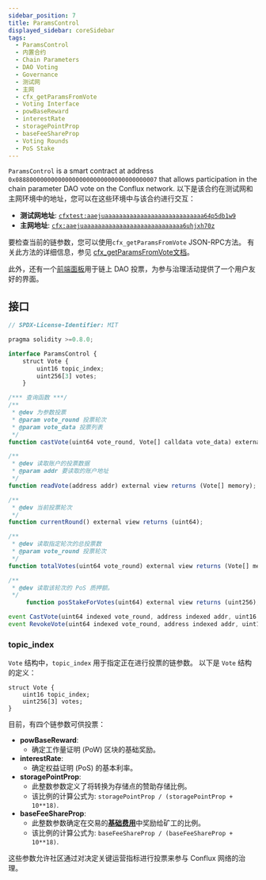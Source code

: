 ```yaml
---
sidebar_position: 7
title: ParamsControl
displayed_sidebar: coreSidebar
tags:
  - ParamsControl
  - 内置合约
  - Chain Parameters
  - DAO Voting
  - Governance
  - 测试网
  - 主网
  - cfx_getParamsFromVote
  - Voting Interface
  - powBaseReward
  - interestRate
  - storagePointProp
  - baseFeeShareProp
  - Voting Rounds
  - PoS Stake
---
```


`ParamsControl` is a smart contract at address `0x0888000000000000000000000000000000000007` that allows participation in the chain parameter DAO vote on the Conflux network. 以下是该合约在测试网和主网环境中的地址，您可以在这些环境中与该合约进行交互：

- **测试网地址**: [`cfxtest:aaejuaaaaaaaaaaaaaaaaaaaaaaaaaaaa64p5db1w9`](https://testnet.confluxscan.io/address/cfxtest:aaejuaaaaaaaaaaaaaaaaaaaaaaaaaaaa64p5db1w9)
- **主网地址**: [`cfx:aaejuaaaaaaaaaaaaaaaaaaaaaaaaaaaa6uhjxh70z`](https://confluxscan.io/address/cfx:aaejuaaaaaaaaaaaaaaaaaaaaaaaaaaaa6uhjxh70z)

要检查当前的链参数，您可以使用`cfx_getParamsFromVote` JSON-RPC方法。 有关此方法的详细信息，参见 [cfx_getParamsFromVote文档](../../build/json-rpc/cfx-namespace.md#cfx_getparamsfromvote)。

此外，还有一个[前端面板](https://confluxhub.io/governance/vote/onchain-dao-voting)用于链上 DAO 投票，为参与治理活动提供了一个用户友好的界面。

## 接口

```js
// SPDX-License-Identifier: MIT

pragma solidity >=0.8.0;

interface ParamsControl {
    struct Vote {
        uint16 topic_index;
        uint256[3] votes;
    }

/*** 查询函数 ***/
/**
 * @dev 为参数投票
 * @param vote_round 投票轮次
 * @param vote_data 投票列表
 */
function castVote(uint64 vote_round, Vote[] calldata vote_data) external;

/**
 * @dev 读取账户的投票数据
 * @param addr 要读取的账户地址
 */
function readVote(address addr) external view returns (Vote[] memory);

/**
 * @dev 当前投票轮次
 */
function currentRound() external view returns (uint64);

/**
 * @dev 读取指定轮次的总投票数
 * @param vote_round 投票轮次
 */
function totalVotes(uint64 vote_round) external view returns (Vote[] memory);

/**
 * @dev 读取该轮次的 PoS 质押额。
 */
     function posStakeForVotes(uint64) external view returns (uint256);

event CastVote(uint64 indexed vote_round, address indexed addr, uint16 indexed topic_index, uint256[3] votes);
event RevokeVote(uint64 indexed vote_round, address indexed addr, uint16 indexed topic_index, uint256[3] votes);
```

### topic_index

`Vote` 结构中，`topic_index` 用于指定正在进行投票的链参数。 以下是 `Vote` 结构的定义：

```solidity
struct Vote {
    uint16 topic_index;
    uint256[3] votes;
}
```

目前，有四个链参数可供投票：

- **powBaseReward**:
  - 确定工作量证明 (PoW) 区块的基础奖励。
- **interestRate**:
  - 确定权益证明 (PoS) 的基本利率。
- **storagePointProp**:
  - 此整数参数定义了将转换为存储点的赞助存储比例。
  - 该比例的计算公式为: `storagePointProp / (storagePointProp + 10**18)`.
- **baseFeeShareProp**:
  - 此整数参数确定在交易的[**基础费用**](../../../general/conflux-basics/basefee.md)中奖励给矿工的比例。
  - 该比例的计算公式为: `baseFeeShareProp / (baseFeeShareProp + 10**18)`.

这些参数允许社区通过对决定关键运营指标进行投票来参与 Conflux 网络的治理。
